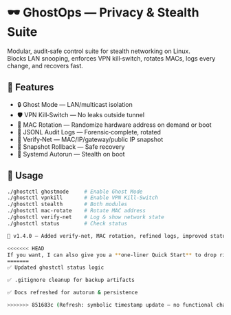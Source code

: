 # 🕶️ GhostOps — Privacy & Stealth Suite

Modular, audit‑safe control suite for stealth networking on Linux.  
Blocks LAN snooping, enforces VPN kill‑switch, rotates MACs, logs every change, and recovers fast.

## 🚀 Features
- 🔒 Ghost Mode — LAN/multicast isolation
- 🛡️ VPN Kill‑Switch — No leaks outside tunnel
- 🔄 MAC Rotation — Randomize hardware address on demand or boot
- 🧾 JSONL Audit Logs — Forensic‑complete, rotated
- 📡 Verify‑Net — MAC/IP/gateway/public IP snapshot
- 🧯 Snapshot Rollback — Safe recovery
- 🔁 Systemd Autorun — Stealth on boot

## 🔧 Usage
```bash
./ghostctl ghostmode     # Enable Ghost Mode
./ghostctl vpnkill       # Enable VPN Kill‑Switch
./ghostctl stealth       # Both modules
./ghostctl mac-rotate    # Rotate MAC address
./ghostctl verify-net    # Log & show network state
./ghostctl status        # Check status

📌 v1.4.0 — Added verify-net, MAC rotation, refined logs, improved status output

<<<<<<< HEAD
If you want, I can also give you a **one‑liner Quick Start** to drop right under the title so new users can clone and run GhostOps in seconds — that would make this minimal README even more powerful for onboarding.
=======
✅ Updated ghostctl status logic

✅ .gitignore cleanup for backup artifacts

✅ Docs refreshed for autorun & persistence

>>>>>>> 851683c (Refresh: symbolic timestamp update — no functional changes)
